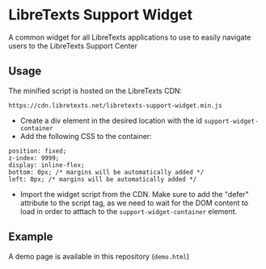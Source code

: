 # LibreTexts Support Widget
A common widget for all LibreTexts applications to use to easily navigate users to the LibreTexts Support Center

## Usage
The minified script is hosted on the LibreTexts CDN:

```https://cdn.libretexts.net/libretexts-support-widget.min.js```

- Create a div element in the desired location with the id ```support-widget-container```
- Add the following CSS to the container: 
```
position: fixed;
z-index: 9999;
display: inline-flex;
bottom: 0px; /* margins will be automatically added */
left: 0px; /* margins will be automatically added */
```
- Import the widget script from the CDN. Make sure to add the "defer" attribute to the script tag, as we need to wait for the DOM content to load in order to atttach to the ```support-widget-container``` element.

## Example
A demo page is available in this repository (```demo.html```)